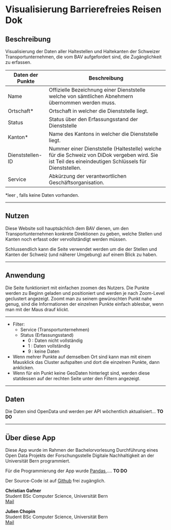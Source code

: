 # Visualisierung Barrierefreies Reisen Dok
## Beschreibung
Visualisierung der Daten aller Haltestellen und Haltekanten der Schweizer Transportunternehmen, die vom BAV aufgefordert sind, die Zugänglichkeit zu erfassen.

| Daten der Punkte | Beschreibung |
| - |- |
| Name | Offizielle Bezeichnung einer Dienststelle welche von sämtlichen Abnehmern übernommen werden muss. |
| Ortschaft* | Ortschaft in welcher die Dienststelle liegt. |
| Status | Status über den Erfassungsstand der Dienststelle |
| Kanton* | Name des Kantons in welcher die Dienststelle liegt. |
| Dienststellen-ID | Nummer einer Dienststelle (Haltestelle) welche für die Schweiz von DiDok vergeben wird. Sie ist Teil des eineindeutigen Schlüssels für Dienststellen. |
| Service | Abkürzung der verantwortlichen Geschäftsorganisation. |

*leer , falls keine Daten vorhanden.

---

## Nutzen
Diese Website soll hauptsächlich dem BAV dienen, um den Transportunternehmen konkrete Direktionen zu geben, welche Stellen und Kanten noch erfasst oder vervollständigt werden müssen.

Schlussendlich kann die Seite verwendet werden um die der Stellen und Kanten der Schweiz (und näherer Umgebung) auf einem Blick zu haben.

---

## Anwendung
Die Seite funktioniert mit einfachen zoomen des Nutzers. Die Punkte werden zu Beginn geladen und positioniert und werden je nach Zoom-Level geclustert angezeigt. Zoomt man zu seinem gewünschten Punkt nahe genug, sind die Informationen der einzelnen Punkte 
einfach ablesbar, wenn man mit der Maus drauf klickt.

---
* Filter:
    - Service (Transportunternehmen)
    - Status (Erfassungsstand)
        - 0 : Daten nicht vollständig
        - 1 : Daten vollständig
        - 9 : keine Daten
* Wenn mehrer Punkte auf demselben Ort sind kann man mit einem Mausklick das Cluster aufspalten und dort die einzelnen Punkte, dann anklicken.
* Wenn für ein Punkt keine GeoDaten hinterlegt sind, werden diese statdessen auf der rechten Seite unter den Filtern angezeigt.
---

## Daten
Die Daten sind OpenData und werden per API wöchentlich aktualisiert... **TO DO**

---

## Über diese App
Diese App wurde im Rahmen der Bachelorvorlesung Durchführung eines Open Data Projekts der Forschungsstelle Digitale Nachhaltigkeit an der Universität Bern programmiert.

Für die Programmierung der App wurde [Pandas](https://pandas.pydata.org),.... **TO DO**

Der Source-Code ist auf [Github](https://github.com/Artanis34/OpenDataApp) frei zugänglich.

**Christian Gafner**  
Student BSc Computer Science, Universität Bern  
[Mail](mailto:christian.gafner@students.unibe.ch)

**Julien Chopin**  
Student BSc Computer Science, Universität Bern  
[Mail](mailto:julien.chopin@students.unibe.ch)  